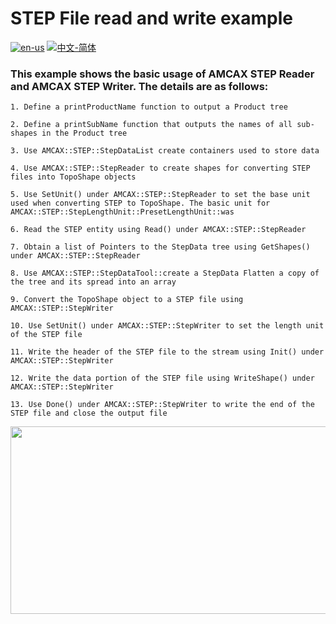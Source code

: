 # STEP File read and write example

[![en-us](https://img.shields.io/badge/en-us-yellow.svg)](./README.md) [![中文-简体](https://img.shields.io/badge/%E4%B8%AD%E6%96%87-%E7%AE%80%E4%BD%93-red.svg)](./README.zh_cn.md)

### This example shows the basic usage of AMCAX STEP Reader and AMCAX STEP Writer. The details are as follows:



	1. Define a printProductName function to output a Product tree

	2. Define a printSubName function that outputs the names of all sub-shapes in the Product tree

	3. Use AMCAX::STEP::StepDataList create containers used to store data

	4. Use AMCAX::STEP::StepReader to create shapes for converting STEP files into TopoShape objects
	
	5. Use SetUnit() under AMCAX::STEP::StepReader to set the base unit used when converting STEP to TopoShape. The basic unit for AMCAX::STEP::StepLengthUnit::PresetLengthUnit::was
	
	6. Read the STEP entity using Read() under AMCAX::STEP::StepReader
	
	7. Obtain a list of Pointers to the StepData tree using GetShapes() under AMCAX::STEP::StepReader
	
	8. Use AMCAX::STEP::StepDataTool::create a StepData Flatten a copy of the tree and its spread into an array
	
	9. Convert the TopoShape object to a STEP file using AMCAX::STEP::StepWriter
	
	10. Use SetUnit() under AMCAX::STEP::StepWriter to set the length unit of the STEP file
	
	11. Write the header of the STEP file to the stream using Init() under AMCAX::STEP::StepWriter
	
	12. Write the data portion of the STEP file using WriteShape() under AMCAX::STEP::StepWriter
	
	13. Use Done() under AMCAX::STEP::StepWriter to write the end of the STEP file and close the output file



<div align = center><img src="https://s2.loli.net/2024/06/04/tmsLOyEUe1GZDnI.png" width="600" height="300">